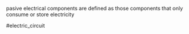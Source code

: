 pasive electrical components are defined as those components that only consume or store electricity 

#electric_circuit